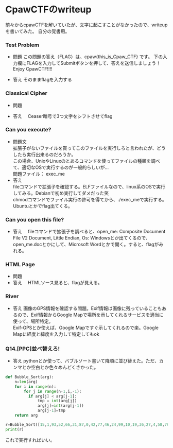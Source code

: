 # CpawCTFのwriteup
前々からcpawCTFを解いていたが、文字に起こすことがなかったので、writeupを書いてみた。
自分の覚書用。

### Test Problem
- 問題
この問題の答え（FLAG）は、cpaw{this_is_Cpaw_CTF} です。
下の入力欄にFLAGを入力してSubmitボタンを押して、答えを送信しましょう！Enjoy CpawCTF!!!!

- 答え
そのままflagを入力する </br>
### Classical Cipher
- 問題

- 答え　
Ceaser暗号で3つ文字をシフトさせてflag </br>

### Can you execute?
- 問題文 </br>
拡張子がないファイルを貰ってこのファイルを実行しろと言われたが、どうしたら実行出来るのだろうか。 </br>
この場合、UnixやLinuxのとあるコマンドを使ってファイルの種類を調べて、適切なOSで実行するのが一般的らしいが… </br>
問題ファイル： exec_me </br>
- 答え　</br>
fileコマンドで拡張子を確認する。ELFファイルなので、linux系のOSで実行してみる。Debianで初め実行してダメだった笑 </br>
chmodコマンドでファイル実行の許可を得てから、./exec_meで実行する。</br>
Ubuntuとかでflag出てくる。</br>

### Can you open this file?
- 答え　
fileコマンドで拡張子を調べると、open_me: Composite Document File V2 Document, Little Endian, Os: Windowsとか出てくるので、open_me.docとかにして、Microsoft Wordとかで開く。すると、flagがみれる。

### HTML Page
- 問題　
- 答え　
HTMLソース見ると、flagが見える。

### River 
- 答え
画像のGPS情報を確認する問題。Exif情報は画像に残っていることもあるので、Exif情報からGoogle Mapで場所を示してくれるサービスを適当に使って、場所特定。</br>
Exif-GPSとか使えば、Google Mapですぐ示してくれるので楽。Google Mapに経度と緯度を入力して特定してもok

### Q14.[PPC]並べ替えろ!
- 答え
pythonとか使って、バブルソート書いて降順に並び替えた。ただ、カンマとか空白とか色々めんどくさかった。

```python:bub_sort.py
def Bubble_Sort(arg):
    n=len(arg)
    for i in range(n):
        for j in range(n-1,i,-1):
          if arg[j] < arg[j-1]:
              tmp = int(arg[j])
              arg[j]=int(arg[j-1])
              arg[j-1]=tmp
    return arg

r=Bubble_Sort([15,1,93,52,66,31,87,0,42,77,46,24,99,10,19,36,27,4,58,76,2,81,50,102,33,94,20,14,80,82,49,41,12,143,121,7,111,100,60,55,108,34,150,103,109,130,25,54,57,159,136,110,3,167,119,72,18,151,105,171,160,144,85,201,193,188,190,146,210,211,63,207])
print(r)
```

これで実行すればいい。

